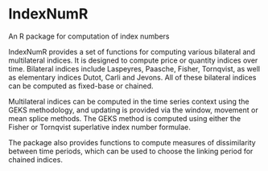 # IndexNumR
An R package for computation of index numbers

IndexNumR provides a set of functions for computing various bilateral and multilateral indices. It is designed to compute price or quantity indices over time. Bilateral indices include Laspeyres, Paasche, Fisher, Tornqvist, as well as elementary indices Dutot, Carli and Jevons. All of these bilateral indices can be computed as fixed-base or chained. 

Multilateral indices can be computed in the time series context using the GEKS methodology, and updating is provided via the window, movement or mean splice methods. The GEKS method is computed using either the Fisher or Tornqvist superlative index number formulae.

The package also provides functions to compute measures of dissimilarity between time periods, which can be used to choose the linking period for chained indices. 
